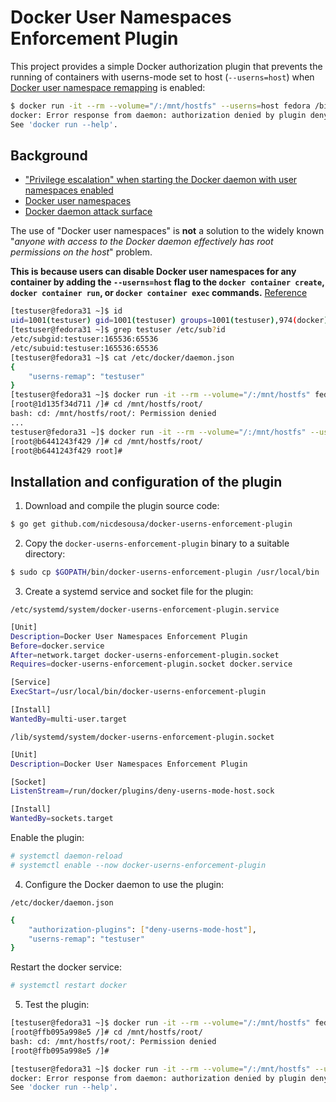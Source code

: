 # Docker User Namespaces Enforcement Plugin

This project provides a simple Docker authorization plugin that prevents the running of containers with userns-mode set to host (`--userns=host`) when [Docker user namespace remapping](https://docs.docker.com/engine/security/userns-remap/) is enabled:

```bash
$ docker run -it --rm --volume="/:/mnt/hostfs" --userns=host fedora /bin/bash
docker: Error response from daemon: authorization denied by plugin deny-userns-mode-host: userns=host is not allowed.
See 'docker run --help'.
```

## Background
- ["Privilege escalation" when starting the Docker daemon with user namespaces enabled](https://github.com/moby/moby/issues/32624)
- [Docker user namespaces](https://docs.docker.com/engine/security/userns-remap/)
- [Docker daemon attack surface](https://docs.docker.com/engine/security/security/#docker-daemon-attack-surface)

The use of "Docker user namespaces" is **not** a solution to the widely known "*anyone with access to the Docker daemon effectively has root permissions on the host*" problem.

**This is because users can disable Docker user namespaces for any container by adding the `--userns=host` flag to the `docker container create`, `docker container run`, or `docker container exec` commands.** [Reference](https://docs.docker.com/engine/security/userns-remap/#disable-namespace-remapping-for-a-container)

```bash
[testuser@fedora31 ~]$ id
uid=1001(testuser) gid=1001(testuser) groups=1001(testuser),974(docker)
[testuser@fedora31 ~]$ grep testuser /etc/sub?id
/etc/subgid:testuser:165536:65536
/etc/subuid:testuser:165536:65536
[testuser@fedora31 ~]$ cat /etc/docker/daemon.json 
{
    "userns-remap": "testuser"
}
[testuser@fedora31 ~]$ docker run -it --rm --volume="/:/mnt/hostfs" fedora /bin/bash
[root@1d135f34d711 /]# cd /mnt/hostfs/root/
bash: cd: /mnt/hostfs/root/: Permission denied
...
testuser@fedora31 ~]$ docker run -it --rm --volume="/:/mnt/hostfs" --userns=host fedora /bin/bash
[root@b6441243f429 /]# cd /mnt/hostfs/root/
[root@b6441243f429 root]# 
```

## Installation and configuration of the plugin

1. Download and compile the plugin source code:
```bash
$ go get github.com/nicdesousa/docker-userns-enforcement-plugin
```
2. Copy the `docker-userns-enforcement-plugin` binary to a suitable directory:
```bash
$ sudo cp $GOPATH/bin/docker-userns-enforcement-plugin /usr/local/bin
```
3. Create a systemd service and socket file for the plugin:

`/etc/systemd/system/docker-userns-enforcement-plugin.service`
```bash
[Unit]
Description=Docker User Namespaces Enforcement Plugin
Before=docker.service
After=network.target docker-userns-enforcement-plugin.socket
Requires=docker-userns-enforcement-plugin.socket docker.service

[Service]
ExecStart=/usr/local/bin/docker-userns-enforcement-plugin

[Install]
WantedBy=multi-user.target
```
`/lib/systemd/system/docker-userns-enforcement-plugin.socket`
```bash
[Unit]
Description=Docker User Namespaces Enforcement Plugin

[Socket]
ListenStream=/run/docker/plugins/deny-userns-mode-host.sock

[Install]
WantedBy=sockets.target
```

Enable the plugin:
```bash
# systemctl daemon-reload
# systemctl enable --now docker-userns-enforcement-plugin
```
4. Configure the Docker daemon to use the plugin:

`/etc/docker/daemon.json`
```bash
{
    "authorization-plugins": ["deny-userns-mode-host"],
    "userns-remap": "testuser"
}
```

Restart the docker service:
```bash
# systemctl restart docker
```
5. Test the plugin:

```bash
[testuser@fedora31 ~]$ docker run -it --rm --volume="/:/mnt/hostfs" fedora /bin/bash
[root@ffb095a998e5 /]# cd /mnt/hostfs/root/
bash: cd: /mnt/hostfs/root/: Permission denied
[root@ffb095a998e5 /]# 
```

```bash
[testuser@fedora31 ~]$ docker run -it --rm --volume="/:/mnt/hostfs" --userns=host fedora /bin/bash
docker: Error response from daemon: authorization denied by plugin deny-userns-mode-host: userns=host is not allowed.
See 'docker run --help'.
```
